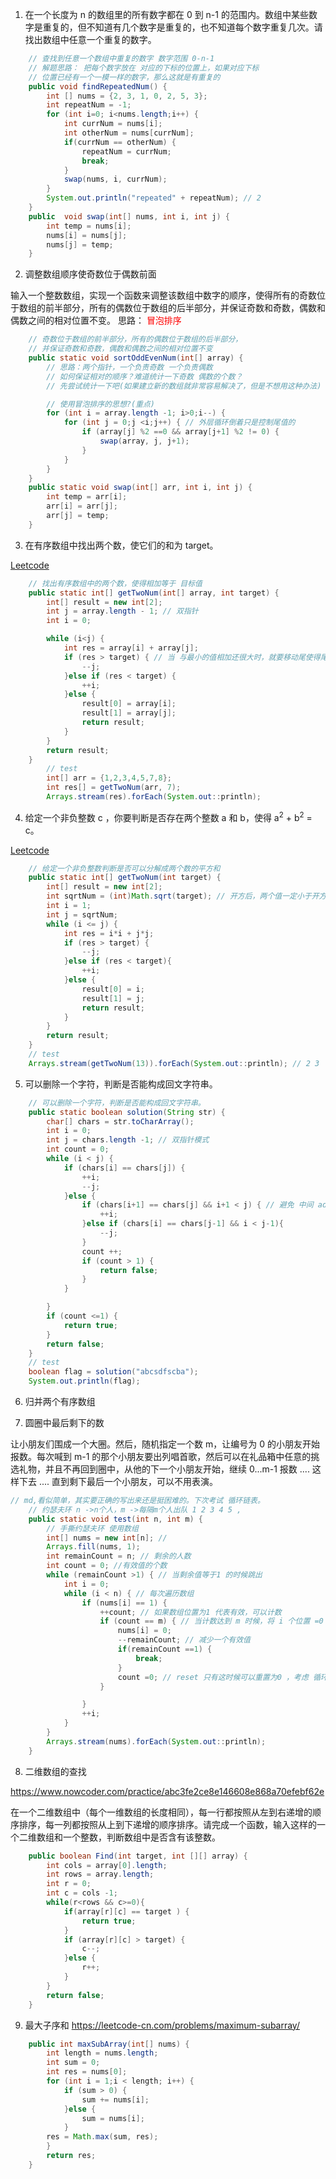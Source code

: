 1. 在一个长度为 n 的数组里的所有数字都在 0 到 n-1 的范围内。数组中某些数字是重复的，但不知道有几个数字是重复的，也不知道每个数字重复几次。请找出数组中任意一个重复的数字。

```java
    // 查找到任意一个数组中重复的数字 数字范围 0-n-1
    // 解题思路： 把每个数字放在 对应的下标的位置上，如果对应下标
    // 位置已经有一个一模一样的数字，那么这就是有重复的
    public void findRepeatedNum() {
        int [] nums = {2, 3, 1, 0, 2, 5, 3};
        int repeatNum = -1;
        for (int i=0; i<nums.length;i++) {
            int currNum = nums[i];
            int otherNum = nums[currNum];
            if(currNum == otherNum) {
                repeatNum = currNum;
                break;
            }
            swap(nums, i, currNum);
        }
        System.out.println("repeated" + repeatNum); // 2
    }
    public  void swap(int[] nums, int i, int j) {
        int temp = nums[i];
        nums[i] = nums[j];
        nums[j] = temp;
    }
```
2. 调整数组顺序使奇数位于偶数前面

输入一个整数数组，实现一个函数来调整该数组中数字的顺序，使得所有的奇数位于数组的前半部分，所有的偶数位于数组的后半部分，并保证奇数和奇数，偶数和偶数之间的相对位置不变。
思路： <font color='red'>冒泡排序</font>
```java
    // 奇数位于数组的前半部分，所有的偶数位于数组的后半部分，
    // 并保证奇数和奇数，偶数和偶数之间的相对位置不变
    public static void sortOddEvenNum(int[] array) {
        // 思路：两个指针，一个负责奇数 一个负责偶数
        // 如何保证相对的顺序？难道统计一下奇数 偶数的个数？
        // 先尝试统计一下吧(如果建立新的数组就非常容易解决了，但是不想用这种办法)

        // 使用冒泡排序的思想?(重点)
        for (int i = array.length -1; i>0;i--) {
            for (int j = 0;j <i;j++) { // 外层循环倒着只是控制尾值的
                if (array[j] %2 ==0 && array[j+1] %2 != 0) {
                    swap(array, j, j+1);
                }
            }
        }
    }
    public static void swap(int[] arr, int i, int j) {
        int temp = arr[i];
        arr[i] = arr[j];
        arr[j] = temp;
    }
```

3.  在有序数组中找出两个数，使它们的和为 target。

[Leetcode](https://leetcode.com/problems/two-sum-ii-input-array-is-sorted/description/)

```java
    // 找出有序数组中的两个数，使得相加等于 目标值
    public static int[] getTwoNum(int[] array, int target) {
        int[] result = new int[2];
        int j = array.length - 1; // 双指针
        int i = 0;

        while (i<j) {
            int res = array[i] + array[j];
            if (res > target) { // 当 与最小的值相加还很大时，就要移动尾使得尾部变小
                --j;
            }else if (res < target) {
                ++i;
            }else {
                result[0] = array[i];
                result[1] = array[j];
                return result;
            }
        }
        return result;
    }
        // test
        int[] arr = {1,2,3,4,5,7,8};
        int res[] = getTwoNum(arr, 7);
        Arrays.stream(res).forEach(System.out::println);
```

4. 给定一个非负整数 c ，你要判断是否存在两个整数 a 和 b，使得 a<sup>2</sup> + b<sup>2</sup> = c。

[Leetcode](https://leetcode.com/problems/sum-of-square-numbers/description/)

```java
    // 给定一个非负整数判断是否可以分解成两个数的平方和
    public static int[] getTwoNum(int target) {
        int[] result = new int[2];
        int sqrtNum = (int)Math.sqrt(target); // 开方后，两个值一定小于开方值
        int i = 1;
        int j = sqrtNum;
        while (i <= j) {
            int res = i*i + j*j;
            if (res > target) {
                --j;
            }else if (res < target){
                ++i;
            }else {
                result[0] = i;
                result[1] = j;
                return result;
            }
        }
        return result;
    }
    // test
    Arrays.stream(getTwoNum(13)).forEach(System.out::println); // 2 3
```

5. 可以删除一个字符，判断是否能构成回文字符串。

```java
    // 可以删除一个字符，判断是否能构成回文字符串。
    public static boolean solution(String str) {
        char[] chars = str.toCharArray();
        int i = 0;
        int j = chars.length -1; // 双指针模式
        int count = 0;     
        while (i < j) {
            if (chars[i] == chars[j]) {
                ++i;
                --j;
            }else {
                if (chars[i+1] == chars[j] && i+1 < j) { // 避免 中间 adfa的情况 越界
                    ++i;
                }else if (chars[i] == chars[j-1] && i < j-1){
                    --j;
                }
                count ++;
                if (count > 1) {
                    return false;
                }
            }

        }
        if (count <=1) {
            return true;
        }
        return false;
    }
    // test
    boolean flag = solution("abcsdfscba");
    System.out.println(flag);   
```
6. 归并两个有序数组

7.  圆圈中最后剩下的数

让小朋友们围成一个大圈。然后，随机指定一个数 m，让编号为 0 的小朋友开始报数。每次喊到 m-1 的那个小朋友要出列唱首歌，然后可以在礼品箱中任意的挑选礼物，并且不再回到圈中，从他的下一个小朋友开始，继续 0...m-1 报数 .... 这样下去 .... 直到剩下最后一个小朋友，可以不用表演。

```java
// md,看似简单，其实要正确的写出来还是挺困难的。下次考试 循环链表。
    // 约瑟夫环 n ->n个人，m ->每隔m个人出队 1 2 3 4 5 ,
    public static void test(int n, int m) {
        // 手撕约瑟夫环 使用数组
        int[] nums = new int[n]; //
        Arrays.fill(nums, 1);
        int remainCount = n; // 剩余的人数
        int count = 0; //有效值的个数
        while (remainCount >1) { // 当剩余值等于1 的时候跳出
            int i = 0;
            while (i < n) { // 每次遍历数组
                if (nums[i] == 1) {
                    ++count; // 如果数组位置为1 代表有效，可以计数
                    if (count == m) { // 当计数达到 m 时候，将 i 个位置 =0
                        nums[i] = 0;
                        --remainCount; // 减少一个有效值
                        if(remainCount ==1) {
                            break;
                        }
                        count =0; // reset 只有这时候可以重置为0 ，考虑 循环 -> index0
                    }

                }
                ++i;
            }
        }
        Arrays.stream(nums).forEach(System.out::println);
    }
```

8. 二维数组的查找

https://www.nowcoder.com/practice/abc3fe2ce8e146608e868a70efebf62e

在一个二维数组中（每个一维数组的长度相同），每一行都按照从左到右递增的顺序排序，每一列都按照从上到下递增的顺序排序。请完成一个函数，输入这样的一个二维数组和一个整数，判断数组中是否含有该整数。

```java
    public boolean Find(int target, int [][] array) {
        int cols = array[0].length;
        int rows = array.length;
        int r = 0;
        int c = cols -1;
        while(r<rows && c>=0){
            if(array[r][c] == target ) {
                return true;
            }
            if (array[r][c] > target) {
                c--;
            }else {
                r++;
            }
        }
        return false;
    }
```
9. 最大子序和
https://leetcode-cn.com/problems/maximum-subarray/

```java
    public int maxSubArray(int[] nums) {
        int length = nums.length;
        int sum = 0;
        int res = nums[0];
        for (int i = 1;i < length; i++) {
            if (sum > 0) {
                sum += nums[i];
            }else {
                sum = nums[i];
            }
        res = Math.max(sum, res);
        }
        return res;
    }
```